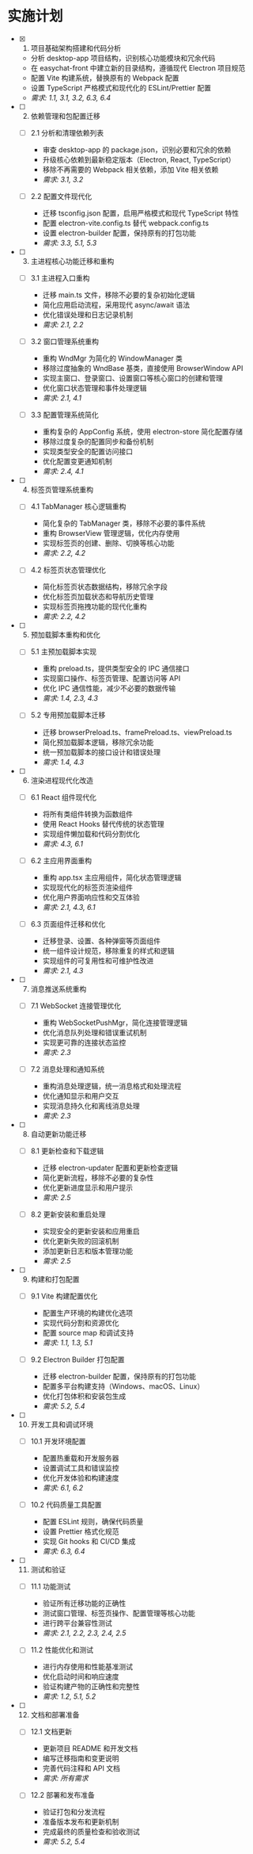 # 实施计划

- [x] 1. 项目基础架构搭建和代码分析
  - 分析 desktop-app 项目结构，识别核心功能模块和冗余代码
  - 在 easychat-front 中建立新的目录结构，遵循现代 Electron 项目规范
  - 配置 Vite 构建系统，替换原有的 Webpack 配置
  - 设置 TypeScript 严格模式和现代化的 ESLint/Prettier 配置
  - _需求: 1.1, 3.1, 3.2, 6.3, 6.4_

- [ ] 2. 依赖管理和包配置迁移
  - [ ] 2.1 分析和清理依赖列表
    - 审查 desktop-app 的 package.json，识别必要和冗余的依赖
    - 升级核心依赖到最新稳定版本（Electron, React, TypeScript）
    - 移除不再需要的 Webpack 相关依赖，添加 Vite 相关依赖
    - _需求: 3.1, 3.2_

  - [ ] 2.2 配置文件现代化
    - 迁移 tsconfig.json 配置，启用严格模式和现代 TypeScript 特性
    - 配置 electron-vite.config.ts 替代 webpack.config.ts
    - 设置 electron-builder 配置，保持原有的打包功能
    - _需求: 3.3, 5.1, 5.3_

- [ ] 3. 主进程核心功能迁移和重构
  - [ ] 3.1 主进程入口重构
    - 迁移 main.ts 文件，移除不必要的复杂初始化逻辑
    - 简化应用启动流程，采用现代 async/await 语法
    - 优化错误处理和日志记录机制
    - _需求: 2.1, 2.2_

  - [ ] 3.2 窗口管理系统重构
    - 重构 WndMgr 为简化的 WindowManager 类
    - 移除过度抽象的 WndBase 基类，直接使用 BrowserWindow API
    - 实现主窗口、登录窗口、设置窗口等核心窗口的创建和管理
    - 优化窗口状态管理和事件处理逻辑
    - _需求: 2.1, 4.1_

  - [ ] 3.3 配置管理系统简化
    - 重构复杂的 AppConfig 系统，使用 electron-store 简化配置存储
    - 移除过度复杂的配置同步和备份机制
    - 实现类型安全的配置访问接口
    - 优化配置变更通知机制
    - _需求: 2.4, 4.1_

- [ ] 4. 标签页管理系统重构
  - [ ] 4.1 TabManager 核心逻辑重构
    - 简化复杂的 TabManager 类，移除不必要的事件系统
    - 重构 BrowserView 管理逻辑，优化内存使用
    - 实现标签页的创建、删除、切换等核心功能
    - _需求: 2.2, 4.2_

  - [ ] 4.2 标签页状态管理优化
    - 简化标签页状态数据结构，移除冗余字段
    - 优化标签页加载状态和导航历史管理
    - 实现标签页拖拽功能的现代化重构
    - _需求: 2.2, 4.2_

- [ ] 5. 预加载脚本重构和优化
  - [ ] 5.1 主预加载脚本实现
    - 重构 preload.ts，提供类型安全的 IPC 通信接口
    - 实现窗口操作、标签页管理、配置访问等 API
    - 优化 IPC 通信性能，减少不必要的数据传输
    - _需求: 1.4, 2.3, 4.3_

  - [ ] 5.2 专用预加载脚本迁移
    - 迁移 browserPreload.ts、framePreload.ts、viewPreload.ts
    - 简化预加载脚本逻辑，移除冗余功能
    - 统一预加载脚本的接口设计和错误处理
    - _需求: 1.4, 4.3_

- [ ] 6. 渲染进程现代化改造
  - [ ] 6.1 React 组件现代化
    - 将所有类组件转换为函数组件
    - 使用 React Hooks 替代传统的状态管理
    - 实现组件懒加载和代码分割优化
    - _需求: 4.3, 6.1_

  - [ ] 6.2 主应用界面重构
    - 重构 app.tsx 主应用组件，简化状态管理逻辑
    - 实现现代化的标签页渲染组件
    - 优化用户界面响应性和交互体验
    - _需求: 2.1, 4.3, 6.1_

  - [ ] 6.3 页面组件迁移和优化
    - 迁移登录、设置、各种弹窗等页面组件
    - 统一组件设计规范，移除重复的样式和逻辑
    - 实现组件的可复用性和可维护性改进
    - _需求: 2.1, 4.3_

- [ ] 7. 消息推送系统重构
  - [ ] 7.1 WebSocket 连接管理优化
    - 重构 WebSocketPushMgr，简化连接管理逻辑
    - 优化消息队列处理和错误重试机制
    - 实现更可靠的连接状态监控
    - _需求: 2.3_

  - [ ] 7.2 消息处理和通知系统
    - 重构消息处理逻辑，统一消息格式和处理流程
    - 优化通知显示和用户交互
    - 实现消息持久化和离线消息处理
    - _需求: 2.3_

- [ ] 8. 自动更新功能迁移
  - [ ] 8.1 更新检查和下载逻辑
    - 迁移 electron-updater 配置和更新检查逻辑
    - 简化更新流程，移除不必要的复杂性
    - 优化更新进度显示和用户提示
    - _需求: 2.5_

  - [ ] 8.2 更新安装和重启处理
    - 实现安全的更新安装和应用重启
    - 优化更新失败的回滚机制
    - 添加更新日志和版本管理功能
    - _需求: 2.5_

- [ ] 9. 构建和打包配置
  - [ ] 9.1 Vite 构建配置优化
    - 配置生产环境的构建优化选项
    - 实现代码分割和资源优化
    - 配置 source map 和调试支持
    - _需求: 1.1, 1.3, 5.1_

  - [ ] 9.2 Electron Builder 打包配置
    - 迁移 electron-builder 配置，保持原有的打包功能
    - 配置多平台构建支持（Windows、macOS、Linux）
    - 优化打包体积和安装包生成
    - _需求: 5.2, 5.4_

- [ ] 10. 开发工具和调试环境
  - [ ] 10.1 开发环境配置
    - 配置热重载和开发服务器
    - 设置调试工具和错误监控
    - 优化开发体验和构建速度
    - _需求: 6.1, 6.2_

  - [ ] 10.2 代码质量工具配置
    - 配置 ESLint 规则，确保代码质量
    - 设置 Prettier 格式化规范
    - 实现 Git hooks 和 CI/CD 集成
    - _需求: 6.3, 6.4_

- [ ] 11. 测试和验证
  - [ ] 11.1 功能测试
    - 验证所有迁移功能的正确性
    - 测试窗口管理、标签页操作、配置管理等核心功能
    - 进行跨平台兼容性测试
    - _需求: 2.1, 2.2, 2.3, 2.4, 2.5_

  - [ ] 11.2 性能优化和测试
    - 进行内存使用和性能基准测试
    - 优化启动时间和响应速度
    - 验证构建产物的正确性和完整性
    - _需求: 1.2, 5.1, 5.2_

- [ ] 12. 文档和部署准备
  - [ ] 12.1 文档更新
    - 更新项目 README 和开发文档
    - 编写迁移指南和变更说明
    - 完善代码注释和 API 文档
    - _需求: 所有需求_

  - [ ] 12.2 部署和发布准备
    - 验证打包和分发流程
    - 准备版本发布和更新机制
    - 完成最终的质量检查和验收测试
    - _需求: 5.2, 5.4_